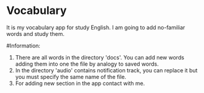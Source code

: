 # Vocabulary
It is my vocabulary app for study English. I am going to add no-familiar words and study them.

#Information:
1. There are all words in the directory 'docs'. You can add new words adding them into one the file by analogy to saved words. 
2. In the directory 'audio' contains notification track, you can replace it but you must specify the same name of the file.
3. For adding new section in the app contact with me.